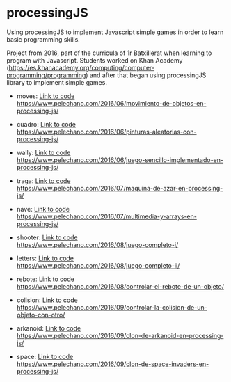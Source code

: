 # processingJS
Using processingJS to implement Javascript simple games in order to learn basic programming skills.

Project from 2016, part of the curricula of 1r Batxillerat when learning to program with Javascript. Students worked on Khan Academy (https://es.khanacademy.org/computing/computer-programming/programming) and after that began using processingJS library to implement simple games.

- moves: [Link to code](moves/moves.pde)<br>
https://www.pelechano.com/2016/06/movimiento-de-objetos-en-processing-js/

- cuadro: [Link to code](cuadro/cuadro.pde)<br>
https://www.pelechano.com/2016/06/pinturas-aleatorias-con-processing-js/

- wally: [Link to code](wally/wally.pde)<br>
https://www.pelechano.com/2016/06/juego-sencillo-implementado-en-processing-js/

- traga: [Link to code](traga/traga.pde)<br>
https://www.pelechano.com/2016/07/maquina-de-azar-en-processing-js/

- nave: [Link to code](nave/nave.pde)<br>
https://www.pelechano.com/2016/07/multimedia-y-arrays-en-processing-js/

- shooter: [Link to code](shooter/shooter.pde)<br>
https://www.pelechano.com/2016/08/juego-completo-i/

- letters: [Link to code](letters/letters.pde)<br>
https://www.pelechano.com/2016/08/juego-completo-ii/

- rebote: [Link to code](rebote/rebote.pde)<br>
https://www.pelechano.com/2016/08/controlar-el-rebote-de-un-objeto/

- colision: [Link to code](colision/colision.pde)<br>
https://www.pelechano.com/2016/09/controlar-la-colision-de-un-objeto-con-otro/

- arkanoid: [Link to code](arkanoid/arkanoid.pde)<br>
https://www.pelechano.com/2016/09/clon-de-arkanoid-en-processing-js/

- space: [Link to code](space/space.pde)<br>
https://www.pelechano.com/2016/09/clon-de-space-invaders-en-processing-js/
